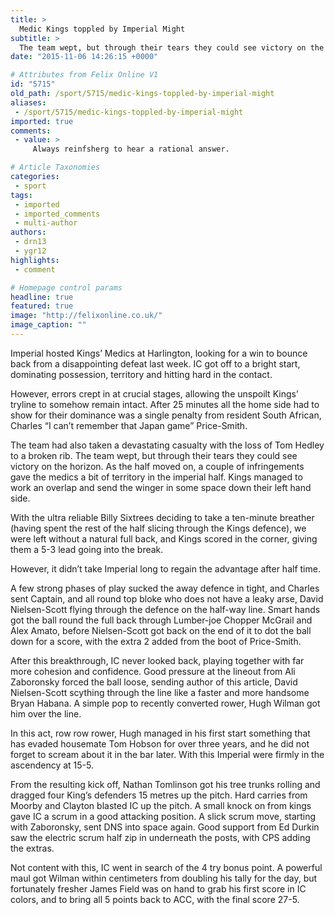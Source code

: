 ```yaml
---
title: >
  Medic Kings toppled by Imperial Might
subtitle: >
  The team wept, but through their tears they could see victory on the horizon.
date: "2015-11-06 14:26:15 +0000"

# Attributes from Felix Online V1
id: "5715"
old_path: /sport/5715/medic-kings-toppled-by-imperial-might
aliases:
 - /sport/5715/medic-kings-toppled-by-imperial-might
imported: true
comments:
 - value: >
     Always reinfsherg to hear a rational answer.

# Article Taxonomies
categories:
 - sport
tags:
 - imported
 - imported_comments
 - multi-author
authors:
 - drn13
 - ygr12
highlights:
 - comment

# Homepage control params
headline: true
featured: true
image: "http://felixonline.co.uk/"
image_caption: ""
---
```


Imperial hosted Kings’ Medics at Harlington, looking for a win to bounce back from a disappointing defeat last week. IC got off to a bright start, dominating possession, territory and hitting hard in the contact.

However, errors crept in at crucial stages, allowing the unspoilt Kings’ tryline to somehow remain intact. After 25 minutes all the home side had to show for their dominance was a single penalty from resident South African, Charles “I can’t remember that Japan game” Price-Smith.

The team had also taken a devastating casualty with the loss of Tom Hedley to a broken rib. The team wept, but through their tears they could see victory on the horizon. As the half moved on, a couple of infringements gave the medics a bit of territory in the imperial half. Kings managed to work an overlap and send the winger in some space down their left hand side.

With the ultra reliable Billy Sixtrees deciding to take a ten-minute breather (having spent the rest of the half slicing through the Kings defence), we were left without a natural full back, and Kings scored in the corner, giving them a 5-3 lead going into the break.

However, it didn’t take Imperial long to regain the advantage after half time.

A few strong phases of play sucked the away defence in tight, and Charles sent Captain, and all round top bloke who does not have a leaky arse, David Nielsen-Scott flying through the defence on the half-way line. Smart hands got the ball round the full back through Lumber-joe Chopper McGrail and Alex Amato, before Nielsen-Scott got back on the end of it to dot the ball down for a score, with the extra 2 added from the boot of Price-Smith.

After this breakthrough, IC never looked back, playing together with far more cohesion and confidence. Good pressure at the lineout from Ali Zaboronsky forced the ball loose, sending author of this article, David Nielsen-Scott scything through the line like a faster and more handsome Bryan Habana. A simple pop to recently converted rower, Hugh Wilman got him over the line.

In this act, row row rower, Hugh managed in his first start something that has evaded housemate Tom Hobson for over three years, and he did not forget to scream about it in the bar later. With this Imperial were firmly in the ascendency at 15-5.

From the resulting kick off, Nathan Tomlinson got his tree trunks rolling and dragged four King’s defenders 15 metres up the pitch. Hard carries from Moorby and Clayton blasted IC up the pitch. A small knock on from kings gave IC a scrum in a good attacking position. A slick scrum move, starting with Zaboronsky, sent DNS into space again. Good support from Ed Durkin saw the electric scrum half zip in underneath the posts, with CPS adding the extras.

Not content with this, IC went in search of the 4 try bonus point. A powerful maul got Wilman within centimeters from doubling his tally for the day, but fortunately fresher James Field was on hand to grab his first score in IC colors, and to bring all 5 points back to ACC, with the final score 27-5.
